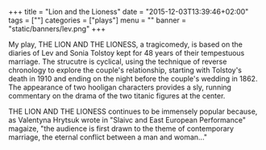 +++
title = "Lion and the Lioness"
date = "2015-12-03T13:39:46+02:00"
tags = [""]
categories = ["plays"]
menu = ""
banner = "static/banners/lev.png"
+++

My play, THE LION AND THE LIONESS, a tragicomedy, is based on the diaries of Lev and Sonia Tolstoy kept for 48 years of their tempestuous marriage. The strucutre is cyclical, using the technique of reverse chronology to explore the couple's relationship, starting with Tolstoy's death in 1910 and ending on the night before the couple's wedding in 1862. The appearance of two hooligan characters provides a sly, running commentary on the drama of the two titanic figures at the center.

THE LION AND THE LIONESS continues to be immensely popular because, as Valentyna Hrytsuk wrote in "Slaivc and East European Performance" magaize, "the audience is first drawn to the theme of contemporary marriage, the eternal conflict between a man and woman..."
